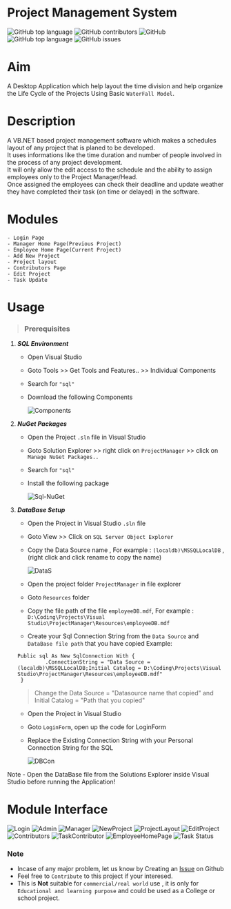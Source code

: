 # Project Management System

![GitHub top language](https://img.shields.io/badge/Language-VB.NET-brightgreen?style=for-the-badge) ![GitHub contributors](https://img.shields.io/badge/Contributor-Cozmeh%20&%20Mr0weird0guy-red?style=for-the-badge) ![GitHub](https://img.shields.io/github/license/Cozmeh/Hover-SearchEffect?style=for-the-badge) ![GitHub top language](https://img.shields.io/github/languages/top/Cozmeh/Project-Manager?style=for-the-badge) ![GitHub issues](https://img.shields.io/github/issues-raw/Cozmeh/Project-Manager?style=for-the-badge)

# Aim
A Desktop Application which help layout the time division and help organize the Life Cycle of the Projects Using Basic `WaterFall Model`.

# Description
A VB.NET based project management software which makes a schedules layout of any project that is planed to be developed.\
It uses informations like the time duration and number of people involved in the process of any project development.\
It will only allow the edit access to the schedule and the ability to assign employees only to the Project Manager/Head.\
Once assigned the employees can check their deadline and update weather they have completed their task (on time or delayed) in the software.

# Modules
	- Login Page
	- Manager Home Page(Previous Project)
	- Employee Home Page(Current Project)
	- Add New Project
	- Project layout
	- Contributors Page
	- Edit Project
	- Task Update

# Usage
> ### Prerequisites

1. ***SQL Environment***
   - Open Visual Studio
   - Goto Tools >> Get Tools and Features.. >> Individual Components 
   - Search for `"sql"`
   - Download the following Components
	
		![Components](https://user-images.githubusercontent.com/117145297/227540826-bd92404f-7976-41da-a438-46a84e05e727.jpg)

2. ***NuGet Packages***
   - Open the Project `.sln` file in Visual Studio
   - Goto Solution Explorer >> right click on `ProjectManager` >> click on `Manage NuGet Packages..`
   - Search for `"sql"` 
   - Install the following package
   
   		![Sql-NuGet](https://user-images.githubusercontent.com/117145297/227549661-92b0ebe6-65f6-4fde-8f24-21af60478d98.jpg)
		
3. ***DataBase Setup***
   - Open the Project in Visual Studio `.sln` file 
   - Goto View >> Click on `SQL Server Object Explorer`
   - Copy the Data Source name , For example : `(localdb)\MSSQLLocalDB` , (right click and click rename to copy the name)
   		
		![DataS](https://user-images.githubusercontent.com/117145297/227561430-3c6f926e-5306-4549-9b0f-1015eee647ab.gif)

   - Open the project folder `ProjectManager` in file explorer 
   - Goto `Resources` folder 
   - Copy the file path of the file `employeeDB.mdf`, For example : `D:\Coding\Projects\Visual Studio\ProjectManager\Resources\employeeDB.mdf`
   - Create your Sql Connection String from the `Data Source` and `DataBase file path` that you have copied
   Example:
   ```
   Public sql As New SqlConnection With {
            .ConnectionString = "Data Source = (localdb)\MSSQLLocalDB;Initial Catalog = D:\Coding\Projects\Visual Studio\ProjectManager\Resources\employeeDB.mdf"
    }
   ```
   > Change the Data Source = "Datasource name that copied" and Initial Catalog = "Path that you copied"
	
   - Open the Project in Visual Studio 
   - Goto `LoginForm`, open up the code for LoginForm
   - Replace the Existing Connection String with your Personal Connection String for the SQL 
   
   		![DBCon](https://user-images.githubusercontent.com/117145297/227583844-36d7b45b-eae3-4f64-9f77-06a786f6fe0a.gif)
		
Note - Open the DataBase file from the Solutions Explorer inside Visual Studio before running the Application!

# Module Interface
![Login](https://user-images.githubusercontent.com/117145297/227587790-d4af58be-99bd-4929-938f-9f9ba556fea3.jpeg)
![Admin](https://user-images.githubusercontent.com/117145297/227587764-efc64b99-2aed-48a9-a691-6a6e64e4652f.jpeg)
![Manager](https://user-images.githubusercontent.com/117145297/227587794-b601e11c-91b8-43e7-bd56-816106e4945a.jpeg)
![NewProject](https://user-images.githubusercontent.com/117145297/227587799-41b0eed4-991a-4183-b4a9-8d94940d7da5.jpeg)
![ProjectLayout](https://user-images.githubusercontent.com/117145297/227717026-829edcd8-673d-48e3-b999-323c8e265a63.jpeg)
![EditProject](https://user-images.githubusercontent.com/117145297/227587779-c3475a4a-5d03-4606-83fb-4cab5c5dce51.jpeg)
![Contributors](https://user-images.githubusercontent.com/117145297/227587774-681b6a26-a256-4963-aa6c-8bb76c68ba14.jpeg)
![TaskContributor](https://user-images.githubusercontent.com/117145297/227587815-8162ff9e-ffa4-44ec-9528-1012bc4fe743.jpeg)
![EmployeeHomePage](https://user-images.githubusercontent.com/117145297/227587783-37ab48d6-7066-457a-8e32-1501f5f05f86.jpeg)
![Task Status](https://user-images.githubusercontent.com/117145297/227587810-aead8a79-268a-4fc2-948c-25f9eebd88a9.jpeg)

### Note 
- Incase of any major problem, let us know by Creating an [Issue](https://docs.github.com/en/issues/tracking-your-work-with-issues/quickstart) on Github
- Feel free to `Contribute` to this project if your interesed.
- This is **Not** suitable for `commercial/real world` use , it is only for `Educational and learning purpose` and could be used as a College or school project. 
